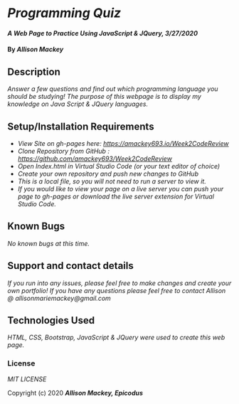 # _Programming Quiz_

#### _A Web Page to Practice Using JavaScript & JQuery, 3/27/2020_

#### By _**Allison Mackey**_

## Description

_Answer a few questions and find out which programming language you should be studying! The purpose of this webpage is to display my knowledge on Java Script & JQuery languages._

## Setup/Installation Requirements

* _View Site on gh-pages here: https://amackey693.io/Week2CodeReview_
* _Clone Repository from GitHub : https://github.com/amackey693/Week2CodeReview_
* _Open Index.html in Virtual Studio Code (or your text editor of choice)_
* _Create your own repository and push new changes to GitHub_
* _This is a local file, so you will not need to run a server to view it._
* _If you would like to view your page on a live server you can push your page to gh-pages or download the live server extension for Virtual Studio Code._

## Known Bugs

_No known bugs at this time._

## Support and contact details

_If you run into any issues, please feel free to make changes and create your own portfolio! If you have any questions please feel free to contact Allison @ allisonmariemackey@gmail.com_ 

## Technologies Used

_HTML, CSS, Bootstrap, JavaScript & JQuery were used to create this web page._

### License

*MIT LICENSE*

Copyright (c) 2020 **_Allison Mackey, Epicodus_**